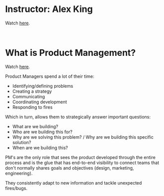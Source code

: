# Instructor: Alex King

Watch [here](https://youtu.be/E_ro3xwGASs).

<br>

# What is Product Management?

Watch [here](https://youtu.be/bTKNTW4C83o).

Product Managers spend a lot of their time:

- Identifying/defining problems
- Creating a strategy
- Communicating
- Coordinating development
- Responding to fires

Which in turn, allows them to strategically answer important questions:

- What are we building?
- Who are we building this for?
- Why are we solving this problem? / Why are we building this specific solution?
- When are we building this?

PM's are the only role that sees the product developed through the entire process and is the glue that has end-to-end visibility to connect teams that don't normally shares goals and objectives (design, marketing, engineering).

They consistently adapt to new information and tackle unexpected fires/bugs. 